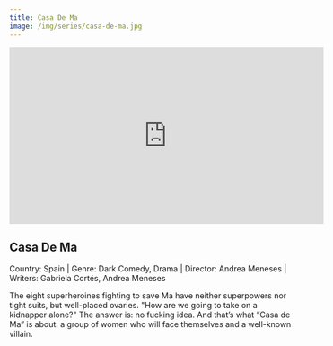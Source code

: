 ```yaml
---
title: Casa De Ma
image: /img/series/casa-de-ma.jpg
---
```


<iframe width="560" height="315" src="https://www.youtube.com/embed/IZ2W7Peq8TI" frameborder="0" allow="accelerometer; autoplay; encrypted-media; gyroscope; picture-in-picture" allowfullscreen></iframe>

## Casa De Ma

Country: Spain | Genre: Dark Comedy, Drama | Director: Andrea Meneses | Writers: Gabriela Cortés, Andrea Meneses

The eight superheroines fighting to save Ma have neither superpowers nor tight suits, but well-placed ovaries. "How are we going to take on a kidnapper alone?" The answer is: no fucking idea. And that’s what “Casa de Ma” is about: a group of women who will face themselves and a well-known villain.
